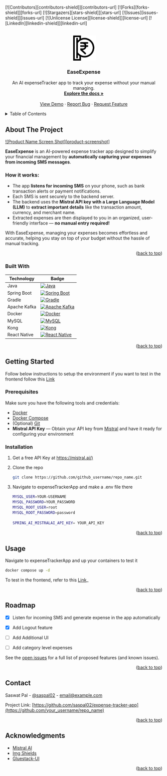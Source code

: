 <!-- Improved compatibility of back to top link: See: https://github.com/othneildrew/Best-README-Template/pull/73 -->
<a id="readme-top"></a>
<!--
*** Thanks for checking out the Best-README-Template. If you have a suggestion
*** that would make this better, please fork the repo and create a pull request
*** or simply open an issue with the tag "enhancement".
*** Don't forget to give the project a star!
*** Thanks again! Now go create something AMAZING! :D
-->



<!-- PROJECT SHIELDS -->
<!--
*** I'm using markdown "reference style" links for readability.
*** Reference links are enclosed in brackets [ ] instead of parentheses ( ).
*** See the bottom of this document for the declaration of the reference variables
*** for contributors-url, forks-url, etc. This is an optional, concise syntax you may use.
*** https://www.markdownguide.org/basic-syntax/#reference-style-links
-->
[![Contributors][contributors-shield]][contributors-url]
[![Forks][forks-shield]][forks-url]
[![Stargazers][stars-shield]][stars-url]
[![Issues][issues-shield]][issues-url]
[![Unlicense License][license-shield]][license-url]
[![LinkedIn][linkedin-shield]][linkedin-url]



<!-- PROJECT LOGO -->
<br />
<div align="center">
  <a href="https://github.com/saspal02/expense-tracker-app">
    <img src="images/logo.png" alt="Logo" width="80" height="80">
  </a>

<h3 align="center">EaseExpense</h3>

  <p align="center">
    An AI expenseTracker app to track your expense without your manual managing.
    <br />
    <a href="https://github.com/saspal02/expense-tracker-app"><strong>Explore the docs »</strong></a>
    <br />
    <br />
    <a href="https://github.com/saspal02/expense-tracker-app">View Demo</a>
    &middot;
    <a href="https://github.com/saspal02/expense-tracker-app/issues/new?labels=bug&template=bug-report---.md">Report Bug</a>
    &middot;
    <a href="https://github.com/saspal02/expense-tracker-app/issues/new?labels=enhancement&template=feature-request---.md">Request Feature</a>
  </p>
</div>



<!-- TABLE OF CONTENTS -->
<details>
  <summary>Table of Contents</summary>
  <ol>
    <li>
      <a href="#about-the-project">About The Project</a>
      <ul>
        <li><a href="#built-with">Built With</a></li>
      </ul>
    </li>
    <li>
      <a href="#getting-started">Getting Started</a>
      <ul>
        <li><a href="#prerequisites">Prerequisites</a></li>
        <li><a href="#installation">Installation</a></li>
      </ul>
    </li>
    <li><a href="#usage">Usage</a></li>
    <li><a href="#roadmap">Roadmap</a></li>
    <li><a href="#contact">Contact</a></li>
    <li><a href="#acknowledgments">Acknowledgments</a></li>
  </ol>
</details>



<!-- ABOUT THE PROJECT -->
## About The Project

[![Product Name Screen Shot][product-screenshot]](https://example.com)

**EaseExpense** is an AI-powered expense tracker app designed to simplify your financial management by **automatically capturing your expenses from incoming SMS messages**.

### How it works:
- The app **listens for incoming SMS** on your phone, such as bank transaction alerts or payment notifications.
- Each SMS is sent securely to the backend server.
- The backend uses the **Mistral API key with a Large Language Model (LLM)** to **extract important details** like the transaction amount, currency, and merchant name.
- Extracted expenses are then displayed to you in an organized, user-friendly interface — **no manual entry required!**

With EaseExpense, managing your expenses becomes effortless and accurate, helping you stay on top of your budget without the hassle of manual tracking.

<p align="right">(<a href="#readme-top">back to top</a>)</p>

### Built With

| Technology      | Badge                                                                                                   |
|-----------------|---------------------------------------------------------------------------------------------------------|
| Java            | [![Java](https://img.shields.io/badge/Java-ED8B00?style=for-the-badge&logo=openjdk&logoColor=white)](https://www.java.com/) |
| Spring Boot     | [![Spring Boot](https://img.shields.io/badge/Spring_Boot-6DB33F?style=for-the-badge&logo=springboot&logoColor=white)](https://spring.io/projects/spring-boot) |
| Gradle          | [![Gradle](https://img.shields.io/badge/Gradle-02303A?style=for-the-badge&logo=gradle&logoColor=white)](https://gradle.org/) |
| Apache Kafka    | [![Apache Kafka](https://img.shields.io/badge/Apache_Kafka-231F20?style=for-the-badge&logo=apachekafka&logoColor=white)](https://kafka.apache.org/) |
| Docker          | [![Docker](https://img.shields.io/badge/Docker-2496ED?style=for-the-badge&logo=docker&logoColor=white)](https://www.docker.com/) |
| MySQL           | [![MySQL](https://img.shields.io/badge/MySQL-4479A1?style=for-the-badge&logo=mysql&logoColor=white)](https://www.mysql.com/) |
| Kong            | [![Kong](https://img.shields.io/badge/Kong-ED1C24?style=for-the-badge&logo=kong&logoColor=white)](https://konghq.com/) |
| React Native    | [![React Native](https://img.shields.io/badge/React_Native-20232A?style=for-the-badge&logo=react&logoColor=61DAFB)](https://reactnative.dev/) |

<p align="right">(<a href="#readme-top">back to top</a>)</p>

<!-- GETTING STARTED -->
## Getting Started

Follow below instructions to setup the environment if you want to test in the frontend follow this [Link](https://github.com/saspal02/expense-tracker-rn)

### Prerequisites

Make sure you have the following tools and credentials:

- [Docker](https://www.docker.com/get-started)
- [Docker Compose](https://docs.docker.com/compose/install/)
- (Optional) [Git](https://git-scm.com/downloads)
- **Mistral API Key** — Obtain your API key from [Mistral](https://mistral.ai/) and have it ready for configuring your environment


### Installation

1. Get a free API Key at [https://mistral.ai/)](https://mistral.ai/)


2. Clone the repo
   ```sh
   git clone https://github.com/github_username/repo_name.git
   ```
3. Navigate to expenseTrackerApp and make a .env file there
   ```sh
   MYSQL_USER=YOUR-USERNAME
   MYSQL_PASSWORD=YOUR_PASSWORD
   MYSQL_ROOT_USER=root
   MYSQL_ROOT_PASSWORD=password
   
   SPRING_AI_MISTRALAI_API_KEY= YOUR_API_KEY
   ```

<p align="right">(<a href="#readme-top">back to top</a>)</p>



<!-- USAGE EXAMPLES -->
## Usage

Navigate to expenseTrackerApp and up your containers to test it
   ```sh
   docker compose up -d
   ```

To test in the frontend, refer to this [Link](https://github.com/saspal02/expense-tracker-rn)_

<p align="right">(<a href="#readme-top">back to top</a>)</p>



<!-- ROADMAP -->
## Roadmap

- [x] Listen for incoming SMS and generate expense in the app automatically
- [x] Add Logout feature
- [ ] Add Additional UI
- [ ] Add category level expenses


See the [open issues](https://github.com/saspal02/expense-tracker-app/issues) for a full list of proposed features (and known issues).

<p align="right">(<a href="#readme-top">back to top</a>)</p>


<!-- CONTACT -->
## Contact

Saswat Pal - [@saspal02](https://twitter.com/saspal02) - email@example.com

Project Link: [https://github.com/saspal02/expense-tracker-app](https://github.com/your_username/repo_name)

<p align="right">(<a href="#readme-top">back to top</a>)</p>



<!-- ACKNOWLEDGMENTS -->
## Acknowledgments

* [Mistral AI](https://mistral.ai/)
* [Img Shields](https://shields.io)
* [Gluestack-UI](https://gluestack.io/)

<p align="right">(<a href="#readme-top">back to top</a>)</p>



